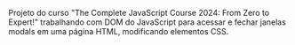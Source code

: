 Projeto do curso "The Complete JavaScript Course 2024: From Zero to Expert!" trabalhando com DOM do JavaScript para acessar e fechar janelas modals em uma página HTML, modificando elementos CSS.
